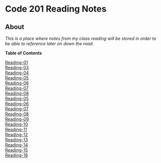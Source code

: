# Code 201 Reading Notes  

## __About__  

_This is a place where notes from my class reading will be stored in order to be able to reference later on down the road._

**Table of Contents**  

[Reading-01](reading-notes-01.md)  
[Reading-03](reading-notes03.md)   
[Reading-04](reading-notes-04.md)  
[Reading-05](reading-notes-05.md)  
[Reading-06](reading-notes-06.md)  
[Reading-07](reading-notes-07.md)    
[Reading-08](reading-notes-08.md)  
[Reading-05]()  
[Reading-06]()  
[Reading-07]()  
[Reading-08]()  
[Reading-09]()  
[Reading-10]()  
[Reading-11]()  
[Reading-12]()  
[Reading-13]()  
[Reading-14]()  
[Reading-15]()  
[Reading-16]()  

